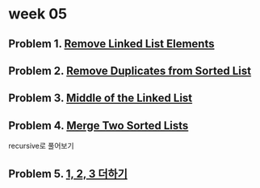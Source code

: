 # week 05

## Problem 1. [Remove Linked List Elements](https://leetcode.com/problems/remove-linked-list-elements/description/?envType=problem-list-v2&envId=linked-list)

## Problem 2.  [Remove Duplicates from Sorted List](https://leetcode.com/problems/remove-duplicates-from-sorted-list/description/?envType=problem-list-v2&envId=linked-list)

## Problem 3. [Middle of the Linked List](https://leetcode.com/problems/middle-of-the-linked-list/description/?envType=problem-list-v2&envId=linked-list)

## Problem 4. [Merge Two Sorted Lists](https://leetcode.com/problems/merge-two-sorted-lists/description/?envType=problem-list-v2&envId=recursion)

recursive로 풀어보기

## Problem 5. [1, 2, 3 더하기](https://www.acmicpc.net/problem/9095)
